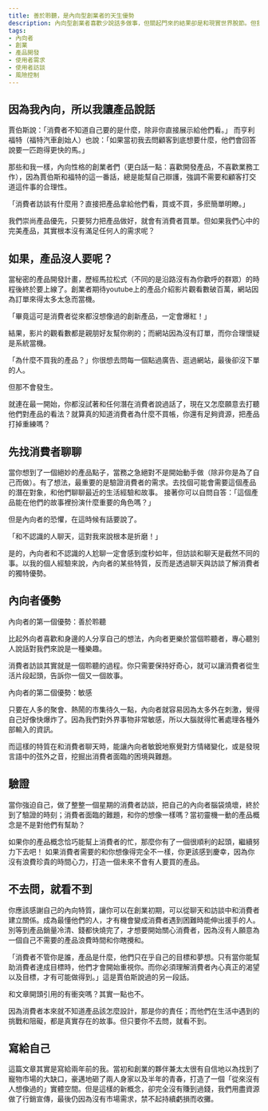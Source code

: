```yaml
---
title: 善於聆聽，是內向型創業者的天生優勢
description: 內向型創業者喜歡少說話多做事，但關起門來的結果卻是和現實世界脫節。但我們只要利用內向型人格的天生優勢：善於聆聽，就能洞察市場需求，做出受歡迎的產品。
tags:
- 內向者
- 創業
- 產品開發
- 使用者需求
- 使用者訪談
- 風險控制
---
```


## 因為我內向，所以我讓產品說話
賈伯斯說：「消費者不知道自己要的是什麼，除非你直接展示給他們看。」
而亨利福特（福特汽車創始人）也說：「如果當初我去問顧客到底想要什麼，他們會回答說要一匹跑得更快的馬。」

那些和我一樣，內向性格的創業者們（更白話一點：喜歡開發產品，不喜歡業務工作），因為賈伯斯和福特的這一番話，總是能幫自己辯護，強調不需要和顧客打交道這件事的合理性。

「消費者訪談有什麼用？直接把產品拿給他們看，買或不買，多麽簡單明瞭。」

我們崇尚產品優先，只要努力把產品做好，就會有消費者買單。但如果我們心中的完美產品，其實根本沒有滿足任何人的需求呢？


## 如果，產品沒人要呢？

當秘密的產品開發計畫，歷經馬拉松式（不同的是沿路沒有為你歡呼的群眾）的時程後終於要上線了。創業者期待youtube上的產品介紹影片觀看數破百萬，網站因為訂單來得太多太急而當機。

「畢竟這可是消費者從來都沒想像過的創新產品，一定會爆紅！」

結果，影片的觀看數都是親朋好友幫你刷的；而網站因為沒有訂單，而你合理懷疑是系統當機。

「為什麼不買我的產品？」你很想去問每一個點過廣告、逛過網站，最後卻沒下單的人。

但那不會發生。

就連在最一開始，你都沒試著和任何潛在消費者說過話了，現在又怎麼願意去打聽他們對產品的看法？就算真的知道消費者為什麼不買帳，你還有足夠資源，把產品打掉重練嗎？


## 先找消費者聊聊

當你想到了一個絕妙的產品點子，當務之急絕對不是開始動手做（除非你是為了自己而做）。有了想法，最重要的是驗證消費者的需求。去找個可能會需要這個產品的潛在對象，和他們聊聊最近的生活經驗和故事。
接著你可以自問自答：「這個產品能在他們的故事裡扮演什麼重要的角色嗎？」

但是內向者的恐懼，在這時候有話要說了。

「和不認識的人聊天，這對我來說根本是折磨！」

是的，內向者和不認識的人尬聊一定會感到度秒如年，但訪談和聊天是截然不同的事。以我的個人經驗來說，內向者的某些特質，反而是透過聊天與訪談了解消費者的獨特優勢。


## 內向者優勢
內向者的第一個優勢：善於聆聽

比起外向者喜歡和身邊的人分享自己的想法，內向者更樂於當個聆聽者，專心聽別人說話對我們來說是一種樂趣。

消費者訪談其實就是一個聆聽的過程。你只需要保持好奇心，就可以讓消費者從生活片段起頭，告訴你一個又一個故事。

內向者的第二個優勢：敏感

只要在人多的聚會、熱鬧的市集待久一點，內向者就容易因為太多外在刺激，覺得自己好像快爆炸了。因為我們對外界事物非常敏感，所以大腦就得忙著處理各種外部輸入的資訊。

而這樣的特質在和消費者聊天時，能讓內向者敏銳地察覺對方情緒變化，或是發現言語中的弦外之音，挖掘出消費者面臨的困境與難題。


## 驗證

當你強迫自己，做了整整一個星期的消費者訪談，把自己的內向者腦袋燒壞，終於到了驗證的時刻；消費者面臨的難題，和你的想像一樣嗎？當初靈機一動的產品概念是不是對他們有幫助？

如果你的產品概念恰巧能幫上消費者的忙，那麼你有了一個很順利的起頭，繼續努力下去吧！
如果消費者需要的和你想像得完全不一樣，你更該感到慶幸，因為你沒有浪費珍貴的時間心力，打造一個未來不會有人要買的產品。


## 不去問，就看不到
你應該感謝自己的內向特質，讓你可以在創業初期，可以從聊天和訪談中和消費者建立關係。成為最懂他們的人，才有機會變成消費者遇到困難時能伸出援手的人。別等到產品銷量冷清、錢都快燒完了，才想要開始關心消費者，因為沒有人願意為一個自己不需要的產品浪費時間和你瞎攪和。

「消費者不管你是誰，產品是什麼，他們只在乎自己的目標和夢想。只有當你能幫助消費者達成目標時，他們才會開始重視你。而你必須理解消費者內心真正的渴望以及目標，才有可能做得到。」這是賈伯斯說過的另一段話。

和文章開頭引用的有衝突嗎？其實一點也不。

因為消費者本來就不知道產品該怎麼設計，那是你的責任；而他們在生活中遇到的挑戰和阻礙，都是真實存在的故事。但只要你不去問，就看不到。


## 寫給自己

這篇文章其實是寫給兩年前的我。當初和創業的夥伴兼太太很有自信地以為找到了寵物市場的大缺口，豪邁地砸了兩人身家以及半年的青春，打造了一個「從來沒有人想像過的」實體空間。但是這樣的新概念，卻完全沒有賺到過錢，我們用盡資源做了行銷宣傳，最後仍因為沒有市場需求，禁不起持續虧損而收攤。